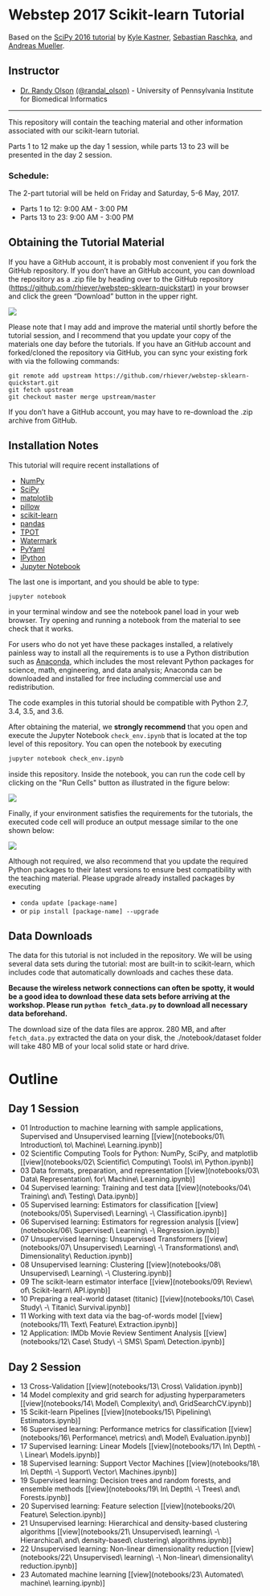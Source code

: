 Webstep 2017 Scikit-learn Tutorial
================================

Based on the [SciPy 2016 tutorial](https://github.com/amueller/scipy-2016-sklearn) by [Kyle Kastner](https://kastnerkyle.github.io/), [Sebastian Raschka](http://sebastianraschka.com), and [Andreas Mueller](http://amueller.github.io).


Instructor
-----------

- [Dr. Randy Olson](http://randalolson.com)  [(@randal_olson)](https://twitter.com/randal_olson) - University of Pennsylvania Institute for Biomedical Informatics

---

This repository will contain the teaching material and other information associated with our scikit-learn tutorial.

Parts 1 to 12 make up the day 1 session, while
parts 13 to 23 will be presented in the day 2 session.

### Schedule:

The 2-part tutorial will be held on Friday and Saturday, 5-6 May, 2017.

- Parts 1 to 12: 9:00 AM - 3:00 PM
- Parts 13 to 23: 9:00 AM - 3:00 PM


Obtaining the Tutorial Material
------------------


If you have a GitHub account, it is probably most convenient if you fork the GitHub repository. If you don’t have an GitHub account, you can download the repository as a .zip file by heading over to the GitHub repository (https://github.com/rhiever/webstep-sklearn-quickstart) in your browser and click the green “Download” button in the upper right.

![](images/download-repo.png)

Please note that I may add and improve the material until shortly before the tutorial session, and I recommend that you update your copy of the materials one day before the tutorials. If you have an GitHub account and forked/cloned the repository via GitHub, you can sync your existing fork with via the following commands:

```
git remote add upstream https://github.com/rhiever/webstep-sklearn-quickstart.git
git fetch upstream
git checkout master merge upstream/master
```

If you don’t have a GitHub account, you may have to re-download the .zip archive from GitHub.


Installation Notes
------------------

This tutorial will require recent installations of

- [NumPy](http://www.numpy.org)
- [SciPy](http://www.scipy.org)
- [matplotlib](http://matplotlib.org)
- [pillow](https://python-pillow.org)
- [scikit-learn](http://scikit-learn.org/stable/)
- [pandas](http://pandas.pydata.org/)
- [TPOT](https://pypi.python.org/pypi/TPOT/)
- [Watermark](https://pypi.python.org/pypi/watermark)
- [PyYaml](http://pyyaml.org/wiki/PyYAML)
- [IPython](http://ipython.readthedocs.org/en/stable/)
- [Jupyter Notebook](http://jupyter.org)

The last one is important, and you should be able to type:

    jupyter notebook

in your terminal window and see the notebook panel load in your web browser.
Try opening and running a notebook from the material to see check that it works.

For users who do not yet have these  packages installed, a relatively
painless way to install all the requirements is to use a Python distribution
such as [Anaconda](https://www.continuum.io/downloads), which includes
the most relevant Python packages for science, math, engineering, and
data analysis; Anaconda can be downloaded and installed for free
including commercial use and redistribution.

The code examples in this tutorial should be compatible with Python 2.7, 3.4, 3.5, and 3.6.

After obtaining the material, we **strongly recommend** that you open and execute the Jupyter Notebook
`check_env.ipynb` that is located at the top level of this repository. You can open the notebook
by executing

```bash
jupyter notebook check_env.ipynb
```

inside this repository. Inside the notebook, you can run the code cell by
clicking on the "Run Cells" button as illustrated in the figure below:

![](images/check_env-1.png)


Finally, if your environment satisfies the requirements for the tutorials, the executed code cell will produce an output message similar to the one shown below:

![](images/check_env-2.png)


Although not required, we also recommend that you update the required Python packages to their latest versions to ensure best compatibility with the teaching material. Please upgrade already installed packages by executing

- `conda update [package-name]` 
- or `pip install [package-name] --upgrade`


Data Downloads
--------------

The data for this tutorial is not included in the repository.  We will be
using several data sets during the tutorial: most are built-in to
scikit-learn, which includes code that automatically downloads and caches these
data.

**Because the wireless network connections can often be spotty, 
it would be a good idea to download these
data sets before arriving at the workshop.
Please run ``python fetch_data.py`` to download all necessary data beforehand.**

The download size of the data files are approx. 280 MB, and after `fetch_data.py`
extracted the data on your disk, the ./notebook/dataset folder will take 480 MB
of your local solid state or hard drive.


Outline
=======

Day 1 Session
---------------

- 01 Introduction to machine learning with sample applications, Supervised and Unsupervised learning [[view](notebooks/01\ Introduction\ to\ Machine\ Learning.ipynb)]
- 02 Scientific Computing Tools for Python: NumPy, SciPy, and matplotlib [[view](notebooks/02\ Scientific\ Computing\ Tools\ in\ Python.ipynb)]
- 03 Data formats, preparation, and representation [[view](notebooks/03\ Data\ Representation\ for\ Machine\ Learning.ipynb)]
- 04 Supervised learning: Training and test data [[view](notebooks/04\ Training\ and\ Testing\ Data.ipynb)]
- 05 Supervised learning: Estimators for classification [[view](notebooks/05\ Supervised\ Learning\ -\ Classification.ipynb)]
- 06 Supervised learning: Estimators for regression analysis [[view](notebooks/06\ Supervised\ Learning\ -\ Regression.ipynb)]
- 07 Unsupervised learning: Unsupervised Transformers [[view](notebooks/07\ Unsupervised\ Learning\ -\ Transformations\ and\ Dimensionality\ Reduction.ipynb)]
- 08 Unsupervised learning: Clustering [[view](notebooks/08\ Unsupervised\ Learning\ -\ Clustering.ipynb)]
- 09 The scikit-learn estimator interface [[view](notebooks/09\ Review\ of\ Scikit-learn\ API.ipynb)]
- 10 Preparing a real-world dataset (titanic) [[view](notebooks/10\ Case\ Study\ -\ Titanic\ Survival.ipynb)]
- 11 Working with text data via the bag-of-words model [[view](notebooks/11\ Text\ Feature\ Extraction.ipynb)]
- 12 Application: IMDb Movie Review Sentiment Analysis [[view](notebooks/12\ Case\ Study\ -\ SMS\ Spam\ Detection.ipynb)]

Day 2 Session
-----------------

- 13 Cross-Validation [[view](notebooks/13\ Cross\ Validation.ipynb)]
- 14 Model complexity and grid search for adjusting hyperparameters [[view](notebooks/14\ Model\ Complexity\ and\ GridSearchCV.ipynb)]
- 15 Scikit-learn Pipelines [[view](notebooks/15\ Pipelining\ Estimators.ipynb)]
- 16 Supervised learning: Performance metrics for classification [[view](notebooks/16\ Performance\ metrics\ and\ Model\ Evaluation.ipynb)]
- 17 Supervised learning: Linear Models [[view](notebooks/17\ In\ Depth\ -\ Linear\ Models.ipynb)]
- 18 Supervised learning: Support Vector Machines [[view](notebooks/18\ In\ Depth\ -\ Support\ Vector\ Machines.ipynb)]
- 19 Supervised learning: Decision trees and random forests, and ensemble methods [[view](notebooks/19\ In\ Depth\ -\ Trees\ and\ Forests.ipynb)]
- 20 Supervised learning: Feature selection [[view](notebooks/20\ Feature\ Selection.ipynb)]
- 21 Unsupervised learning: Hierarchical and density-based clustering algorithms [[view](notebooks/21\ Unsupervised\ learning\ -\ Hierarchical\ and\ density-based\ clustering\ algorithms.ipynb)]
- 22 Unsupervised learning: Non-linear dimensionality reduction [[view](notebooks/22\ Unsupervised\ learning\ -\ Non-linear\ dimensionality\ reduction.ipynb)]
- 23 Automated machine learning [[view](notebooks/23\ Automated\ machine\ learning.ipynb)]

